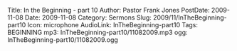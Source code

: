 Title: In the Beginning - part 10
Author: Pastor Frank Jones
PostDate: 2009-11-08
Date: 2009-11-08
Category: Sermons
Slug: 2009/11/InTheBeginning-part10
Icon: microphone
AudioLink: InTheBeginning-part10
Tags: BEGINNING
mp3: InTheBeginning-part10/11082009.mp3
ogg: InTheBeginning-part10/11082009.ogg
